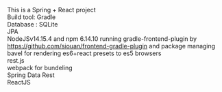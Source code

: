 This is a Spring + React project <br/>
Build tool: Gradle <br/>
Database : SQLite <br/>
JPA <br/>
NodeJSv14.15.4 and npm 6.14.10 running gradle-frontend-plugin by https://github.com/siouan/frontend-gradle-plugin and package managing <br/>
bavel for rendering es6+react presets to es5 browsers <br/>
rest.js <br/>
webpack for bundeling <br/>
Spring Data Rest <br/>
ReactJS <br/>
